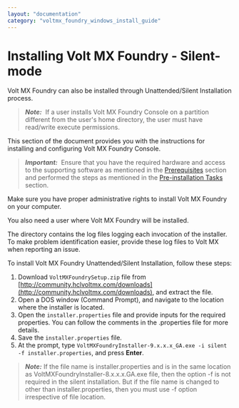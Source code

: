 ```yaml
---
layout: "documentation"
category: "voltmx_foundry_windows_install_guide"
---
```

                         


Installing Volt MX Foundry - Silent-mode
=======================================

Volt MX  Foundry can also be installed through Unattended/Silent Installation process.

> **_Note:_**  If a user installs Volt MX Foundry Console on a partition different from the user's home directory, the user must have read/write execute permissions.

This section of the document provides you with the instructions for installing and configuring Volt MX Foundry Console.

> **_Important:_**  Ensure that you have the required hardware and access to the supporting software as mentioned in the [Prerequisites](Prerequisites.html) section and performed the steps as mentioned in the [Pre-installation Tasks](Pre-installation_Tasks.html) section.

Make sure you have proper administrative rights to install Volt MX Foundry on your computer.

You also need a user where Volt MX Foundry will be installed.

The **<Install Location>** directory contains the log files logging each invocation of the installer. To make problem identification easier, provide these log files to Volt MX when reporting an issue.

To install Volt MX Foundry Unattended/Silent Installation, follow these steps:

1.  Download `VoltMXFoundrySetup.zip` file from [](http://developer.voltmx.com/VoltMXReleases)[http://community.hclvoltmx.com/downloads](http://community.hclvoltmx.com/downloads), and extract the file.
2.  Open a DOS window (Command Prompt), and navigate to the location where the installer is located.
3.  Open the `installer.properties` file and provide inputs for the required properties. You can follow the comments in the .properties file for more details.
4.  Save the `installer.properties` file.
5.  At the prompt, type `VoltMXFoundryInstaller-9.x.x.x_GA.exe -i silent -f installer.properties`, and press **Enter**.

> **_Note:_** If the file name is installer.properties and is in the same location as VoltMXFoundryInstaller-8.x.x.x.GA.exe file, then the option -f is not required in the silent installation. But if the file name is changed to other than installer.properties, then you must use -f option irrespective of file location.
